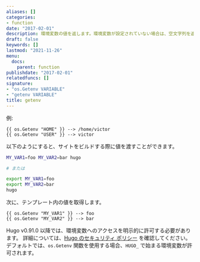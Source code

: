 ```yaml
---
aliases: []
categories:
- function
date: "2017-02-01"
description: 環境変数の値を返します。環境変数が設定されていない場合は、空文字列を返します。
draft: false
keywords: []
lastmod: "2021-11-26"
menu:
  docs:
    parent: function
publishdate: "2017-02-01"
relatedfuncs: []
signature:
- "os.Getenv VARIABLE"
- "getenv VARIABLE"
title: getenv
---
```

例:

```go-html-template
{{ os.Getenv "HOME" }} --> /home/victor
{{ os.Getenv "USER" }} --> victor
```

以下のようにすると、サイトをビルドする際に値を渡すことができます。

```bash
MY_VAR1=foo MY_VAR2=bar hugo

# または

export MY_VAR1=foo
export MY_VAR2=bar
hugo
```

次に、テンプレート内の値を取得します。

```go-html-template
{{ os.Getenv "MY_VAR1" }} --> foo
{{ os.Getenv "MY_VAR2" }} --> bar
```

Hugo v0.91.0 以降では、環境変数へのアクセスを明示的に許可する必要があります。 詳細については、[Hugo のセキュリティ ポリシー](/about/security-model/#security-policy) を確認してください。 デフォルトでは、`os.Getenv` 関数を使用する場合、`HUGO_` で始まる環境変数が許可されます。

